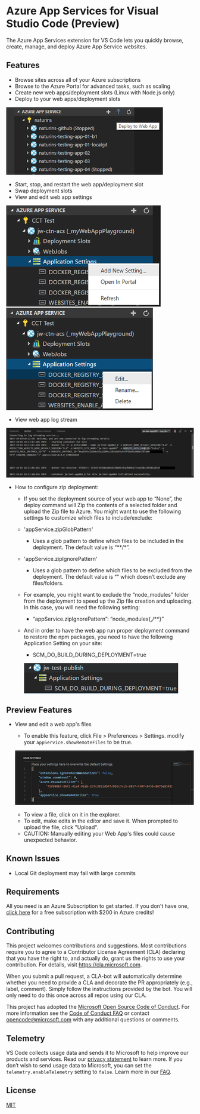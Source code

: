 # Azure App Services for Visual Studio Code (Preview)
The Azure App Services extension for VS Code lets you quickly browse, create, manage, and deploy Azure App Service websites.

## Features
* Browse sites across all of your Azure subscriptions
* Browse to the Azure Portal for advanced tasks, such as scaling
* Create new web apps/deployment slots (Linux with Node.js only)
* Deploy to your web apps/deployment slots

![Deploy to Web App](resources/WebApp_Deploy.png)

* Start, stop, and restart the web app/deployment slot
* Swap deployment slots
* View and edit web app settings

![Add App Settings](resources/ApplicationSettings_Add.png)
![Edit App Settings](resources/ApplicationSettings_Edit.png)

* View web app log stream

![Web App Log Stream](resources/WebApp_LogStream.png)

* How to configure zip deployment:
  * If you set the deployment source of your web app to “None”, the deploy command will Zip the contents of a selected folder and upload the Zip file to Azure. You might want to use the following settings to customize which files to include/exclude:

  * 'appService.zipGlobPattern'
    * Uses a glob pattern to define which files to be included in the deployment. The default value is “**/*”.

  * 'appService.zipIgnorePattern'
    * Uses a glob pattern to define which files to be excluded from the deployment. The default value is “” which doesn’t exclude any files/folders.

  * For example, you might want to exclude the “node_modules” folder from the deployment to speed up the Zip file creation and uploading. In this case, you will need the following setting:
    * “appService.zipIgnorePattern”: “node_modules{,/**}”
  * And in order to have the web app run proper deployment command to restore the npm packages, you need to have the following Application Setting on your site:
    * SCM_DO_BUILD_DURING_DEPLOYMENT=true

    ![Web App Log Stream](resources/Scm_Do_Build_During_Deployment.png)

## Preview Features

* View and edit a web app's files
  * To enable this feature, click File > Preferences > Settings. modify your `appService.showRemoteFiles` to be true.

  ![Enable Remote File Editing](resources/Remote_File_Editing_Setting.png)

  * To view a file, click on it in the explorer.
  * To edit, make edits in the editor and save it.  When prompted to upload the file, click "Upload".
  * CAUTION: Manually editing your Web App's files could cause unexpected behavior.

## Known Issues

* Local Git deployment may fail with large commits

## Requirements

All you need is an Azure Subscription to get started. If you don't have one, [click here](https://azure.microsoft.com/en-us/free/) for a free subscription with $200 in Azure credits!

## Contributing

This project welcomes contributions and suggestions.  Most contributions require you to agree to a
Contributor License Agreement (CLA) declaring that you have the right to, and actually do, grant us
the rights to use your contribution. For details, visit https://cla.microsoft.com.

When you submit a pull request, a CLA-bot will automatically determine whether you need to provide
a CLA and decorate the PR appropriately (e.g., label, comment). Simply follow the instructions
provided by the bot. You will only need to do this once across all repos using our CLA.

This project has adopted the [Microsoft Open Source Code of Conduct](https://opensource.microsoft.com/codeofconduct/).
For more information see the [Code of Conduct FAQ](https://opensource.microsoft.com/codeofconduct/faq/) or
contact [opencode@microsoft.com](mailto:opencode@microsoft.com) with any additional questions or comments.

## Telemetry
VS Code collects usage data and sends it to Microsoft to help improve our products and services. Read our [privacy statement](https://go.microsoft.com/fwlink/?LinkID=528096&clcid=0x409) to learn more. If you don’t wish to send usage data to Microsoft, you can set the `telemetry.enableTelemetry` setting to `false`. Learn more in our [FAQ](https://code.visualstudio.com/docs/supporting/faq#_how-to-disable-telemetry-reporting).

## License
[MIT](LICENSE.md)

